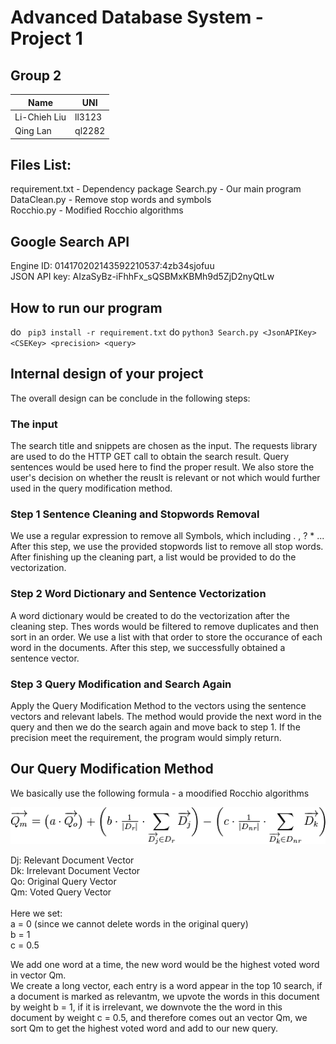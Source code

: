 # Advanced Database System - Project 1 

## Group 2
|  Name      |  UNI   |
|------------|--------|
|Li-Chieh Liu| ll3123 |
|  Qing Lan  | ql2282 |

## Files List:
requirement.txt - Dependency package
Search.py - Our main program <br>
DataClean.py - Remove stop words and symbols <br>
Rocchio.py - Modified Rocchio algorithms <br>


## Google Search API
Engine ID: 014170202143592210537:4zb34sjofuu<br> 
JSON API key: AIzaSyBz-iFhhFx_sQSBMxKBMh9d5ZjD2nyQtLw

## How to run our program
do `` pip3 install -r requirement.txt``
do ``python3 Search.py <JsonAPIKey> <CSEKey> <precision> <query>`` <br>


## Internal design of your project
The overall design can be conclude in the following steps:

### The input
The search title and snippets are chosen as the input. The requests library are used to do the HTTP GET call to obtain the search result. Query sentences would be used here to find the proper result. We also store the user's decision on whether the reuslt is relevant or not which would further used in the query modification method.

### Step 1 Sentence Cleaning and Stopwords Removal
We use a regular expression to remove all Symbols, which including . , ? * ... After this step, we use the provided stopwords list to remove all stop words. After finishing up the cleaning part, a list would be provided to do the vectorization.

### Step 2 Word Dictionary and Sentence Vectorization
A word dictionary would be created to do the vectorization after the cleaning step. Thes words would be filtered to remove duplicates and then sort in an order. We use a list with that order to store the occurance of each word in the documents. After this step, we successfully obtained a sentence vector.

### Step 3 Query Modification and Search Again
Apply the Query Modification Method to the vectors using the sentence vectors and relevant labels. The method would provide the next word in the query and then we do the search again and move back to step 1. If the precision meet the requirement, the program would simply return.

## Our Query Modification Method
We basically use the following formula - a moodified Rocchio algorithms<br> 

![alt text](rocchio-formula.png "Rocchio Formula") <br> 

Dj: Relevant Document Vector<br> 
Dk: Irrelevant Document Vector<br> 
Qo: Original Query Vector<br> 
Qm: Voted Query Vector<br> 
<br>
Here we set:<br> 
a = 0 (since we cannot delete words in the original query)<br> 
b = 1<br> 
c = 0.5<br> 

We add one word at a time, the new word would be the highest voted word in vector Qm.<br> 
We create a long vector, each entry is a word appear in the top 10 search, if a document is marked as relevantm, we upvote the words in this document by weight b = 1, if it is irrelevant, we downvote the the word in this document by weight c = 0.5, and therefore comes out an vector Qm, we sort Qm to get the highest voted word and add to our new query. 


